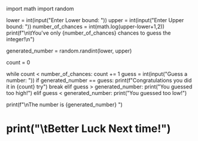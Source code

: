 import math
import random

lower = int(input("Enter Lower bound: "))
upper = int(input("Enter Upper bound: "))
number_of_chances = int(math.log(upper-lower+1,2))
print(f"\n\tYou've only {number_of_chances} chances to guess the integer!\n")

generated_number = random.randint(lower, upper)

count = 0

while count < number_of_chances:
    count += 1
    guess = int(input("Guess a number: "))
    if generated_number == guess:
        print(f"Congratulations you did it in {count} try")
        break
    elif guess > generated_number:
        print("You guessed too high!")
    elif guess < generated_number:
        print("You guessed too low!")

print(f"\nThe number is {generated_number} ")
# print("\tBetter Luck Next time!")